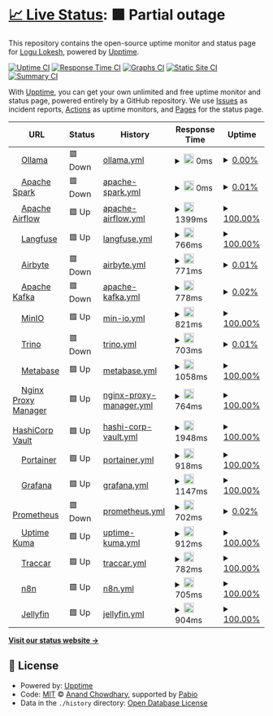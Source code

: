 # [📈 Live Status](https://status.logu.au): <!--live status--> **🟧 Partial outage**

This repository contains the open-source uptime monitor and status page for [Logu Lokesh](Logu.au), powered by [Upptime](https://github.com/upptime/upptime).

[![Uptime CI](https://github.com/Logulokesh/StatusMonitor/workflows/Uptime%20CI/badge.svg)](https://github.com/Logulokesh/StatusMonitor/actions?query=workflow%3A%22Uptime+CI%22)
[![Response Time CI](https://github.com/Logulokesh/StatusMonitor/workflows/Response%20Time%20CI/badge.svg)](https://github.com/Logulokesh/StatusMonitor/actions?query=workflow%3A%22Response+Time+CI%22)
[![Graphs CI](https://github.com/Logulokesh/StatusMonitor/workflows/Graphs%20CI/badge.svg)](https://github.com/Logulokesh/StatusMonitor/actions?query=workflow%3A%22Graphs+CI%22)
[![Static Site CI](https://github.com/Logulokesh/StatusMonitor/workflows/Static%20Site%20CI/badge.svg)](https://github.com/Logulokesh/StatusMonitor/actions?query=workflow%3A%22Static+Site+CI%22)
[![Summary CI](https://github.com/Logulokesh/StatusMonitor/workflows/Summary%20CI/badge.svg)](https://github.com/Logulokesh/StatusMonitor/actions?query=workflow%3A%22Summary+CI%22)

With [Upptime](https://upptime.js.org), you can get your own unlimited and free uptime monitor and status page, powered entirely by a GitHub repository. We use [Issues](https://github.com/Logulokesh/StatusMonitor/issues) as incident reports, [Actions](https://github.com/Logulokesh/StatusMonitor/actions) as uptime monitors, and [Pages](https://status.logu.au) for the status page.

<!--start: status pages-->
<!-- This summary is generated by Upptime (https://github.com/upptime/upptime) -->
<!-- Do not edit this manually, your changes will be overwritten -->
<!-- prettier-ignore -->
| URL | Status | History | Response Time | Uptime |
| --- | ------ | ------- | ------------- | ------ |
| <img alt="" src="https://icons.duckduckgo.com/ip3/ollama.logu.au.ico" height="13"> [Ollama](https://ollama.logu.au) | 🟥 Down | [ollama.yml](https://github.com/Logulokesh/StatusMonitor/commits/HEAD/history/ollama.yml) | <details><summary><img alt="Response time graph" src="./graphs/ollama/response-time-week.png" height="20"> 0ms</summary><br><a href="https://status.logu.au/history/ollama"><img alt="Response time 0" src="https://img.shields.io/endpoint?url=https%3A%2F%2Fraw.githubusercontent.com%2FLogulokesh%2FStatusMonitor%2FHEAD%2Fapi%2Follama%2Fresponse-time.json"></a><br><a href="https://status.logu.au/history/ollama"><img alt="24-hour response time 0" src="https://img.shields.io/endpoint?url=https%3A%2F%2Fraw.githubusercontent.com%2FLogulokesh%2FStatusMonitor%2FHEAD%2Fapi%2Follama%2Fresponse-time-day.json"></a><br><a href="https://status.logu.au/history/ollama"><img alt="7-day response time 0" src="https://img.shields.io/endpoint?url=https%3A%2F%2Fraw.githubusercontent.com%2FLogulokesh%2FStatusMonitor%2FHEAD%2Fapi%2Follama%2Fresponse-time-week.json"></a><br><a href="https://status.logu.au/history/ollama"><img alt="30-day response time 0" src="https://img.shields.io/endpoint?url=https%3A%2F%2Fraw.githubusercontent.com%2FLogulokesh%2FStatusMonitor%2FHEAD%2Fapi%2Follama%2Fresponse-time-month.json"></a><br><a href="https://status.logu.au/history/ollama"><img alt="1-year response time 0" src="https://img.shields.io/endpoint?url=https%3A%2F%2Fraw.githubusercontent.com%2FLogulokesh%2FStatusMonitor%2FHEAD%2Fapi%2Follama%2Fresponse-time-year.json"></a></details> | <details><summary><a href="https://status.logu.au/history/ollama">0.00%</a></summary><a href="https://status.logu.au/history/ollama"><img alt="All-time uptime 0.00%" src="https://img.shields.io/endpoint?url=https%3A%2F%2Fraw.githubusercontent.com%2FLogulokesh%2FStatusMonitor%2FHEAD%2Fapi%2Follama%2Fuptime.json"></a><br><a href="https://status.logu.au/history/ollama"><img alt="24-hour uptime 0.00%" src="https://img.shields.io/endpoint?url=https%3A%2F%2Fraw.githubusercontent.com%2FLogulokesh%2FStatusMonitor%2FHEAD%2Fapi%2Follama%2Fuptime-day.json"></a><br><a href="https://status.logu.au/history/ollama"><img alt="7-day uptime 0.00%" src="https://img.shields.io/endpoint?url=https%3A%2F%2Fraw.githubusercontent.com%2FLogulokesh%2FStatusMonitor%2FHEAD%2Fapi%2Follama%2Fuptime-week.json"></a><br><a href="https://status.logu.au/history/ollama"><img alt="30-day uptime 0.00%" src="https://img.shields.io/endpoint?url=https%3A%2F%2Fraw.githubusercontent.com%2FLogulokesh%2FStatusMonitor%2FHEAD%2Fapi%2Follama%2Fuptime-month.json"></a><br><a href="https://status.logu.au/history/ollama"><img alt="1-year uptime 0.00%" src="https://img.shields.io/endpoint?url=https%3A%2F%2Fraw.githubusercontent.com%2FLogulokesh%2FStatusMonitor%2FHEAD%2Fapi%2Follama%2Fuptime-year.json"></a></details>
| <img alt="" src="https://icons.duckduckgo.com/ip3/spark.logu.au.ico" height="13"> [Apache Spark](https://spark.logu.au) | 🟥 Down | [apache-spark.yml](https://github.com/Logulokesh/StatusMonitor/commits/HEAD/history/apache-spark.yml) | <details><summary><img alt="Response time graph" src="./graphs/apache-spark/response-time-week.png" height="20"> 0ms</summary><br><a href="https://status.logu.au/history/apache-spark"><img alt="Response time 0" src="https://img.shields.io/endpoint?url=https%3A%2F%2Fraw.githubusercontent.com%2FLogulokesh%2FStatusMonitor%2FHEAD%2Fapi%2Fapache-spark%2Fresponse-time.json"></a><br><a href="https://status.logu.au/history/apache-spark"><img alt="24-hour response time 0" src="https://img.shields.io/endpoint?url=https%3A%2F%2Fraw.githubusercontent.com%2FLogulokesh%2FStatusMonitor%2FHEAD%2Fapi%2Fapache-spark%2Fresponse-time-day.json"></a><br><a href="https://status.logu.au/history/apache-spark"><img alt="7-day response time 0" src="https://img.shields.io/endpoint?url=https%3A%2F%2Fraw.githubusercontent.com%2FLogulokesh%2FStatusMonitor%2FHEAD%2Fapi%2Fapache-spark%2Fresponse-time-week.json"></a><br><a href="https://status.logu.au/history/apache-spark"><img alt="30-day response time 0" src="https://img.shields.io/endpoint?url=https%3A%2F%2Fraw.githubusercontent.com%2FLogulokesh%2FStatusMonitor%2FHEAD%2Fapi%2Fapache-spark%2Fresponse-time-month.json"></a><br><a href="https://status.logu.au/history/apache-spark"><img alt="1-year response time 0" src="https://img.shields.io/endpoint?url=https%3A%2F%2Fraw.githubusercontent.com%2FLogulokesh%2FStatusMonitor%2FHEAD%2Fapi%2Fapache-spark%2Fresponse-time-year.json"></a></details> | <details><summary><a href="https://status.logu.au/history/apache-spark">0.01%</a></summary><a href="https://status.logu.au/history/apache-spark"><img alt="All-time uptime 0.01%" src="https://img.shields.io/endpoint?url=https%3A%2F%2Fraw.githubusercontent.com%2FLogulokesh%2FStatusMonitor%2FHEAD%2Fapi%2Fapache-spark%2Fuptime.json"></a><br><a href="https://status.logu.au/history/apache-spark"><img alt="24-hour uptime 0.01%" src="https://img.shields.io/endpoint?url=https%3A%2F%2Fraw.githubusercontent.com%2FLogulokesh%2FStatusMonitor%2FHEAD%2Fapi%2Fapache-spark%2Fuptime-day.json"></a><br><a href="https://status.logu.au/history/apache-spark"><img alt="7-day uptime 0.01%" src="https://img.shields.io/endpoint?url=https%3A%2F%2Fraw.githubusercontent.com%2FLogulokesh%2FStatusMonitor%2FHEAD%2Fapi%2Fapache-spark%2Fuptime-week.json"></a><br><a href="https://status.logu.au/history/apache-spark"><img alt="30-day uptime 0.01%" src="https://img.shields.io/endpoint?url=https%3A%2F%2Fraw.githubusercontent.com%2FLogulokesh%2FStatusMonitor%2FHEAD%2Fapi%2Fapache-spark%2Fuptime-month.json"></a><br><a href="https://status.logu.au/history/apache-spark"><img alt="1-year uptime 0.01%" src="https://img.shields.io/endpoint?url=https%3A%2F%2Fraw.githubusercontent.com%2FLogulokesh%2FStatusMonitor%2FHEAD%2Fapi%2Fapache-spark%2Fuptime-year.json"></a></details>
| <img alt="" src="https://icons.duckduckgo.com/ip3/airflow.logu.au.ico" height="13"> [Apache Airflow](https://airflow.logu.au) | 🟩 Up | [apache-airflow.yml](https://github.com/Logulokesh/StatusMonitor/commits/HEAD/history/apache-airflow.yml) | <details><summary><img alt="Response time graph" src="./graphs/apache-airflow/response-time-week.png" height="20"> 1399ms</summary><br><a href="https://status.logu.au/history/apache-airflow"><img alt="Response time 1399" src="https://img.shields.io/endpoint?url=https%3A%2F%2Fraw.githubusercontent.com%2FLogulokesh%2FStatusMonitor%2FHEAD%2Fapi%2Fapache-airflow%2Fresponse-time.json"></a><br><a href="https://status.logu.au/history/apache-airflow"><img alt="24-hour response time 1399" src="https://img.shields.io/endpoint?url=https%3A%2F%2Fraw.githubusercontent.com%2FLogulokesh%2FStatusMonitor%2FHEAD%2Fapi%2Fapache-airflow%2Fresponse-time-day.json"></a><br><a href="https://status.logu.au/history/apache-airflow"><img alt="7-day response time 1399" src="https://img.shields.io/endpoint?url=https%3A%2F%2Fraw.githubusercontent.com%2FLogulokesh%2FStatusMonitor%2FHEAD%2Fapi%2Fapache-airflow%2Fresponse-time-week.json"></a><br><a href="https://status.logu.au/history/apache-airflow"><img alt="30-day response time 1399" src="https://img.shields.io/endpoint?url=https%3A%2F%2Fraw.githubusercontent.com%2FLogulokesh%2FStatusMonitor%2FHEAD%2Fapi%2Fapache-airflow%2Fresponse-time-month.json"></a><br><a href="https://status.logu.au/history/apache-airflow"><img alt="1-year response time 1399" src="https://img.shields.io/endpoint?url=https%3A%2F%2Fraw.githubusercontent.com%2FLogulokesh%2FStatusMonitor%2FHEAD%2Fapi%2Fapache-airflow%2Fresponse-time-year.json"></a></details> | <details><summary><a href="https://status.logu.au/history/apache-airflow">100.00%</a></summary><a href="https://status.logu.au/history/apache-airflow"><img alt="All-time uptime 100.00%" src="https://img.shields.io/endpoint?url=https%3A%2F%2Fraw.githubusercontent.com%2FLogulokesh%2FStatusMonitor%2FHEAD%2Fapi%2Fapache-airflow%2Fuptime.json"></a><br><a href="https://status.logu.au/history/apache-airflow"><img alt="24-hour uptime 100.00%" src="https://img.shields.io/endpoint?url=https%3A%2F%2Fraw.githubusercontent.com%2FLogulokesh%2FStatusMonitor%2FHEAD%2Fapi%2Fapache-airflow%2Fuptime-day.json"></a><br><a href="https://status.logu.au/history/apache-airflow"><img alt="7-day uptime 100.00%" src="https://img.shields.io/endpoint?url=https%3A%2F%2Fraw.githubusercontent.com%2FLogulokesh%2FStatusMonitor%2FHEAD%2Fapi%2Fapache-airflow%2Fuptime-week.json"></a><br><a href="https://status.logu.au/history/apache-airflow"><img alt="30-day uptime 100.00%" src="https://img.shields.io/endpoint?url=https%3A%2F%2Fraw.githubusercontent.com%2FLogulokesh%2FStatusMonitor%2FHEAD%2Fapi%2Fapache-airflow%2Fuptime-month.json"></a><br><a href="https://status.logu.au/history/apache-airflow"><img alt="1-year uptime 100.00%" src="https://img.shields.io/endpoint?url=https%3A%2F%2Fraw.githubusercontent.com%2FLogulokesh%2FStatusMonitor%2FHEAD%2Fapi%2Fapache-airflow%2Fuptime-year.json"></a></details>
| <img alt="" src="https://icons.duckduckgo.com/ip3/langfuse.logu.au.ico" height="13"> [Langfuse](https://langfuse.logu.au) | 🟩 Up | [langfuse.yml](https://github.com/Logulokesh/StatusMonitor/commits/HEAD/history/langfuse.yml) | <details><summary><img alt="Response time graph" src="./graphs/langfuse/response-time-week.png" height="20"> 766ms</summary><br><a href="https://status.logu.au/history/langfuse"><img alt="Response time 766" src="https://img.shields.io/endpoint?url=https%3A%2F%2Fraw.githubusercontent.com%2FLogulokesh%2FStatusMonitor%2FHEAD%2Fapi%2Flangfuse%2Fresponse-time.json"></a><br><a href="https://status.logu.au/history/langfuse"><img alt="24-hour response time 766" src="https://img.shields.io/endpoint?url=https%3A%2F%2Fraw.githubusercontent.com%2FLogulokesh%2FStatusMonitor%2FHEAD%2Fapi%2Flangfuse%2Fresponse-time-day.json"></a><br><a href="https://status.logu.au/history/langfuse"><img alt="7-day response time 766" src="https://img.shields.io/endpoint?url=https%3A%2F%2Fraw.githubusercontent.com%2FLogulokesh%2FStatusMonitor%2FHEAD%2Fapi%2Flangfuse%2Fresponse-time-week.json"></a><br><a href="https://status.logu.au/history/langfuse"><img alt="30-day response time 766" src="https://img.shields.io/endpoint?url=https%3A%2F%2Fraw.githubusercontent.com%2FLogulokesh%2FStatusMonitor%2FHEAD%2Fapi%2Flangfuse%2Fresponse-time-month.json"></a><br><a href="https://status.logu.au/history/langfuse"><img alt="1-year response time 766" src="https://img.shields.io/endpoint?url=https%3A%2F%2Fraw.githubusercontent.com%2FLogulokesh%2FStatusMonitor%2FHEAD%2Fapi%2Flangfuse%2Fresponse-time-year.json"></a></details> | <details><summary><a href="https://status.logu.au/history/langfuse">100.00%</a></summary><a href="https://status.logu.au/history/langfuse"><img alt="All-time uptime 100.00%" src="https://img.shields.io/endpoint?url=https%3A%2F%2Fraw.githubusercontent.com%2FLogulokesh%2FStatusMonitor%2FHEAD%2Fapi%2Flangfuse%2Fuptime.json"></a><br><a href="https://status.logu.au/history/langfuse"><img alt="24-hour uptime 100.00%" src="https://img.shields.io/endpoint?url=https%3A%2F%2Fraw.githubusercontent.com%2FLogulokesh%2FStatusMonitor%2FHEAD%2Fapi%2Flangfuse%2Fuptime-day.json"></a><br><a href="https://status.logu.au/history/langfuse"><img alt="7-day uptime 100.00%" src="https://img.shields.io/endpoint?url=https%3A%2F%2Fraw.githubusercontent.com%2FLogulokesh%2FStatusMonitor%2FHEAD%2Fapi%2Flangfuse%2Fuptime-week.json"></a><br><a href="https://status.logu.au/history/langfuse"><img alt="30-day uptime 100.00%" src="https://img.shields.io/endpoint?url=https%3A%2F%2Fraw.githubusercontent.com%2FLogulokesh%2FStatusMonitor%2FHEAD%2Fapi%2Flangfuse%2Fuptime-month.json"></a><br><a href="https://status.logu.au/history/langfuse"><img alt="1-year uptime 100.00%" src="https://img.shields.io/endpoint?url=https%3A%2F%2Fraw.githubusercontent.com%2FLogulokesh%2FStatusMonitor%2FHEAD%2Fapi%2Flangfuse%2Fuptime-year.json"></a></details>
| <img alt="" src="https://icons.duckduckgo.com/ip3/airbyte.logu.au.ico" height="13"> [Airbyte](https://airbyte.logu.au) | 🟥 Down | [airbyte.yml](https://github.com/Logulokesh/StatusMonitor/commits/HEAD/history/airbyte.yml) | <details><summary><img alt="Response time graph" src="./graphs/airbyte/response-time-week.png" height="20"> 771ms</summary><br><a href="https://status.logu.au/history/airbyte"><img alt="Response time 771" src="https://img.shields.io/endpoint?url=https%3A%2F%2Fraw.githubusercontent.com%2FLogulokesh%2FStatusMonitor%2FHEAD%2Fapi%2Fairbyte%2Fresponse-time.json"></a><br><a href="https://status.logu.au/history/airbyte"><img alt="24-hour response time 771" src="https://img.shields.io/endpoint?url=https%3A%2F%2Fraw.githubusercontent.com%2FLogulokesh%2FStatusMonitor%2FHEAD%2Fapi%2Fairbyte%2Fresponse-time-day.json"></a><br><a href="https://status.logu.au/history/airbyte"><img alt="7-day response time 771" src="https://img.shields.io/endpoint?url=https%3A%2F%2Fraw.githubusercontent.com%2FLogulokesh%2FStatusMonitor%2FHEAD%2Fapi%2Fairbyte%2Fresponse-time-week.json"></a><br><a href="https://status.logu.au/history/airbyte"><img alt="30-day response time 771" src="https://img.shields.io/endpoint?url=https%3A%2F%2Fraw.githubusercontent.com%2FLogulokesh%2FStatusMonitor%2FHEAD%2Fapi%2Fairbyte%2Fresponse-time-month.json"></a><br><a href="https://status.logu.au/history/airbyte"><img alt="1-year response time 771" src="https://img.shields.io/endpoint?url=https%3A%2F%2Fraw.githubusercontent.com%2FLogulokesh%2FStatusMonitor%2FHEAD%2Fapi%2Fairbyte%2Fresponse-time-year.json"></a></details> | <details><summary><a href="https://status.logu.au/history/airbyte">0.01%</a></summary><a href="https://status.logu.au/history/airbyte"><img alt="All-time uptime 0.01%" src="https://img.shields.io/endpoint?url=https%3A%2F%2Fraw.githubusercontent.com%2FLogulokesh%2FStatusMonitor%2FHEAD%2Fapi%2Fairbyte%2Fuptime.json"></a><br><a href="https://status.logu.au/history/airbyte"><img alt="24-hour uptime 0.01%" src="https://img.shields.io/endpoint?url=https%3A%2F%2Fraw.githubusercontent.com%2FLogulokesh%2FStatusMonitor%2FHEAD%2Fapi%2Fairbyte%2Fuptime-day.json"></a><br><a href="https://status.logu.au/history/airbyte"><img alt="7-day uptime 0.01%" src="https://img.shields.io/endpoint?url=https%3A%2F%2Fraw.githubusercontent.com%2FLogulokesh%2FStatusMonitor%2FHEAD%2Fapi%2Fairbyte%2Fuptime-week.json"></a><br><a href="https://status.logu.au/history/airbyte"><img alt="30-day uptime 0.01%" src="https://img.shields.io/endpoint?url=https%3A%2F%2Fraw.githubusercontent.com%2FLogulokesh%2FStatusMonitor%2FHEAD%2Fapi%2Fairbyte%2Fuptime-month.json"></a><br><a href="https://status.logu.au/history/airbyte"><img alt="1-year uptime 0.01%" src="https://img.shields.io/endpoint?url=https%3A%2F%2Fraw.githubusercontent.com%2FLogulokesh%2FStatusMonitor%2FHEAD%2Fapi%2Fairbyte%2Fuptime-year.json"></a></details>
| <img alt="" src="https://icons.duckduckgo.com/ip3/kafka.logu.au.ico" height="13"> [Apache Kafka](https://kafka.logu.au) | 🟥 Down | [apache-kafka.yml](https://github.com/Logulokesh/StatusMonitor/commits/HEAD/history/apache-kafka.yml) | <details><summary><img alt="Response time graph" src="./graphs/apache-kafka/response-time-week.png" height="20"> 778ms</summary><br><a href="https://status.logu.au/history/apache-kafka"><img alt="Response time 778" src="https://img.shields.io/endpoint?url=https%3A%2F%2Fraw.githubusercontent.com%2FLogulokesh%2FStatusMonitor%2FHEAD%2Fapi%2Fapache-kafka%2Fresponse-time.json"></a><br><a href="https://status.logu.au/history/apache-kafka"><img alt="24-hour response time 778" src="https://img.shields.io/endpoint?url=https%3A%2F%2Fraw.githubusercontent.com%2FLogulokesh%2FStatusMonitor%2FHEAD%2Fapi%2Fapache-kafka%2Fresponse-time-day.json"></a><br><a href="https://status.logu.au/history/apache-kafka"><img alt="7-day response time 778" src="https://img.shields.io/endpoint?url=https%3A%2F%2Fraw.githubusercontent.com%2FLogulokesh%2FStatusMonitor%2FHEAD%2Fapi%2Fapache-kafka%2Fresponse-time-week.json"></a><br><a href="https://status.logu.au/history/apache-kafka"><img alt="30-day response time 778" src="https://img.shields.io/endpoint?url=https%3A%2F%2Fraw.githubusercontent.com%2FLogulokesh%2FStatusMonitor%2FHEAD%2Fapi%2Fapache-kafka%2Fresponse-time-month.json"></a><br><a href="https://status.logu.au/history/apache-kafka"><img alt="1-year response time 778" src="https://img.shields.io/endpoint?url=https%3A%2F%2Fraw.githubusercontent.com%2FLogulokesh%2FStatusMonitor%2FHEAD%2Fapi%2Fapache-kafka%2Fresponse-time-year.json"></a></details> | <details><summary><a href="https://status.logu.au/history/apache-kafka">0.02%</a></summary><a href="https://status.logu.au/history/apache-kafka"><img alt="All-time uptime 0.02%" src="https://img.shields.io/endpoint?url=https%3A%2F%2Fraw.githubusercontent.com%2FLogulokesh%2FStatusMonitor%2FHEAD%2Fapi%2Fapache-kafka%2Fuptime.json"></a><br><a href="https://status.logu.au/history/apache-kafka"><img alt="24-hour uptime 0.02%" src="https://img.shields.io/endpoint?url=https%3A%2F%2Fraw.githubusercontent.com%2FLogulokesh%2FStatusMonitor%2FHEAD%2Fapi%2Fapache-kafka%2Fuptime-day.json"></a><br><a href="https://status.logu.au/history/apache-kafka"><img alt="7-day uptime 0.02%" src="https://img.shields.io/endpoint?url=https%3A%2F%2Fraw.githubusercontent.com%2FLogulokesh%2FStatusMonitor%2FHEAD%2Fapi%2Fapache-kafka%2Fuptime-week.json"></a><br><a href="https://status.logu.au/history/apache-kafka"><img alt="30-day uptime 0.02%" src="https://img.shields.io/endpoint?url=https%3A%2F%2Fraw.githubusercontent.com%2FLogulokesh%2FStatusMonitor%2FHEAD%2Fapi%2Fapache-kafka%2Fuptime-month.json"></a><br><a href="https://status.logu.au/history/apache-kafka"><img alt="1-year uptime 0.02%" src="https://img.shields.io/endpoint?url=https%3A%2F%2Fraw.githubusercontent.com%2FLogulokesh%2FStatusMonitor%2FHEAD%2Fapi%2Fapache-kafka%2Fuptime-year.json"></a></details>
| <img alt="" src="https://icons.duckduckgo.com/ip3/minio.logu.au.ico" height="13"> [MinIO](https://minio.logu.au) | 🟩 Up | [min-io.yml](https://github.com/Logulokesh/StatusMonitor/commits/HEAD/history/min-io.yml) | <details><summary><img alt="Response time graph" src="./graphs/min-io/response-time-week.png" height="20"> 821ms</summary><br><a href="https://status.logu.au/history/min-io"><img alt="Response time 821" src="https://img.shields.io/endpoint?url=https%3A%2F%2Fraw.githubusercontent.com%2FLogulokesh%2FStatusMonitor%2FHEAD%2Fapi%2Fmin-io%2Fresponse-time.json"></a><br><a href="https://status.logu.au/history/min-io"><img alt="24-hour response time 821" src="https://img.shields.io/endpoint?url=https%3A%2F%2Fraw.githubusercontent.com%2FLogulokesh%2FStatusMonitor%2FHEAD%2Fapi%2Fmin-io%2Fresponse-time-day.json"></a><br><a href="https://status.logu.au/history/min-io"><img alt="7-day response time 821" src="https://img.shields.io/endpoint?url=https%3A%2F%2Fraw.githubusercontent.com%2FLogulokesh%2FStatusMonitor%2FHEAD%2Fapi%2Fmin-io%2Fresponse-time-week.json"></a><br><a href="https://status.logu.au/history/min-io"><img alt="30-day response time 821" src="https://img.shields.io/endpoint?url=https%3A%2F%2Fraw.githubusercontent.com%2FLogulokesh%2FStatusMonitor%2FHEAD%2Fapi%2Fmin-io%2Fresponse-time-month.json"></a><br><a href="https://status.logu.au/history/min-io"><img alt="1-year response time 821" src="https://img.shields.io/endpoint?url=https%3A%2F%2Fraw.githubusercontent.com%2FLogulokesh%2FStatusMonitor%2FHEAD%2Fapi%2Fmin-io%2Fresponse-time-year.json"></a></details> | <details><summary><a href="https://status.logu.au/history/min-io">100.00%</a></summary><a href="https://status.logu.au/history/min-io"><img alt="All-time uptime 100.00%" src="https://img.shields.io/endpoint?url=https%3A%2F%2Fraw.githubusercontent.com%2FLogulokesh%2FStatusMonitor%2FHEAD%2Fapi%2Fmin-io%2Fuptime.json"></a><br><a href="https://status.logu.au/history/min-io"><img alt="24-hour uptime 100.00%" src="https://img.shields.io/endpoint?url=https%3A%2F%2Fraw.githubusercontent.com%2FLogulokesh%2FStatusMonitor%2FHEAD%2Fapi%2Fmin-io%2Fuptime-day.json"></a><br><a href="https://status.logu.au/history/min-io"><img alt="7-day uptime 100.00%" src="https://img.shields.io/endpoint?url=https%3A%2F%2Fraw.githubusercontent.com%2FLogulokesh%2FStatusMonitor%2FHEAD%2Fapi%2Fmin-io%2Fuptime-week.json"></a><br><a href="https://status.logu.au/history/min-io"><img alt="30-day uptime 100.00%" src="https://img.shields.io/endpoint?url=https%3A%2F%2Fraw.githubusercontent.com%2FLogulokesh%2FStatusMonitor%2FHEAD%2Fapi%2Fmin-io%2Fuptime-month.json"></a><br><a href="https://status.logu.au/history/min-io"><img alt="1-year uptime 100.00%" src="https://img.shields.io/endpoint?url=https%3A%2F%2Fraw.githubusercontent.com%2FLogulokesh%2FStatusMonitor%2FHEAD%2Fapi%2Fmin-io%2Fuptime-year.json"></a></details>
| <img alt="" src="https://icons.duckduckgo.com/ip3/trino.logu.au.ico" height="13"> [Trino](https://trino.logu.au) | 🟥 Down | [trino.yml](https://github.com/Logulokesh/StatusMonitor/commits/HEAD/history/trino.yml) | <details><summary><img alt="Response time graph" src="./graphs/trino/response-time-week.png" height="20"> 703ms</summary><br><a href="https://status.logu.au/history/trino"><img alt="Response time 703" src="https://img.shields.io/endpoint?url=https%3A%2F%2Fraw.githubusercontent.com%2FLogulokesh%2FStatusMonitor%2FHEAD%2Fapi%2Ftrino%2Fresponse-time.json"></a><br><a href="https://status.logu.au/history/trino"><img alt="24-hour response time 703" src="https://img.shields.io/endpoint?url=https%3A%2F%2Fraw.githubusercontent.com%2FLogulokesh%2FStatusMonitor%2FHEAD%2Fapi%2Ftrino%2Fresponse-time-day.json"></a><br><a href="https://status.logu.au/history/trino"><img alt="7-day response time 703" src="https://img.shields.io/endpoint?url=https%3A%2F%2Fraw.githubusercontent.com%2FLogulokesh%2FStatusMonitor%2FHEAD%2Fapi%2Ftrino%2Fresponse-time-week.json"></a><br><a href="https://status.logu.au/history/trino"><img alt="30-day response time 703" src="https://img.shields.io/endpoint?url=https%3A%2F%2Fraw.githubusercontent.com%2FLogulokesh%2FStatusMonitor%2FHEAD%2Fapi%2Ftrino%2Fresponse-time-month.json"></a><br><a href="https://status.logu.au/history/trino"><img alt="1-year response time 703" src="https://img.shields.io/endpoint?url=https%3A%2F%2Fraw.githubusercontent.com%2FLogulokesh%2FStatusMonitor%2FHEAD%2Fapi%2Ftrino%2Fresponse-time-year.json"></a></details> | <details><summary><a href="https://status.logu.au/history/trino">0.01%</a></summary><a href="https://status.logu.au/history/trino"><img alt="All-time uptime 0.01%" src="https://img.shields.io/endpoint?url=https%3A%2F%2Fraw.githubusercontent.com%2FLogulokesh%2FStatusMonitor%2FHEAD%2Fapi%2Ftrino%2Fuptime.json"></a><br><a href="https://status.logu.au/history/trino"><img alt="24-hour uptime 0.01%" src="https://img.shields.io/endpoint?url=https%3A%2F%2Fraw.githubusercontent.com%2FLogulokesh%2FStatusMonitor%2FHEAD%2Fapi%2Ftrino%2Fuptime-day.json"></a><br><a href="https://status.logu.au/history/trino"><img alt="7-day uptime 0.01%" src="https://img.shields.io/endpoint?url=https%3A%2F%2Fraw.githubusercontent.com%2FLogulokesh%2FStatusMonitor%2FHEAD%2Fapi%2Ftrino%2Fuptime-week.json"></a><br><a href="https://status.logu.au/history/trino"><img alt="30-day uptime 0.01%" src="https://img.shields.io/endpoint?url=https%3A%2F%2Fraw.githubusercontent.com%2FLogulokesh%2FStatusMonitor%2FHEAD%2Fapi%2Ftrino%2Fuptime-month.json"></a><br><a href="https://status.logu.au/history/trino"><img alt="1-year uptime 0.01%" src="https://img.shields.io/endpoint?url=https%3A%2F%2Fraw.githubusercontent.com%2FLogulokesh%2FStatusMonitor%2FHEAD%2Fapi%2Ftrino%2Fuptime-year.json"></a></details>
| <img alt="" src="https://icons.duckduckgo.com/ip3/metabase.logu.au.ico" height="13"> [Metabase](https://metabase.logu.au) | 🟩 Up | [metabase.yml](https://github.com/Logulokesh/StatusMonitor/commits/HEAD/history/metabase.yml) | <details><summary><img alt="Response time graph" src="./graphs/metabase/response-time-week.png" height="20"> 1058ms</summary><br><a href="https://status.logu.au/history/metabase"><img alt="Response time 1058" src="https://img.shields.io/endpoint?url=https%3A%2F%2Fraw.githubusercontent.com%2FLogulokesh%2FStatusMonitor%2FHEAD%2Fapi%2Fmetabase%2Fresponse-time.json"></a><br><a href="https://status.logu.au/history/metabase"><img alt="24-hour response time 1058" src="https://img.shields.io/endpoint?url=https%3A%2F%2Fraw.githubusercontent.com%2FLogulokesh%2FStatusMonitor%2FHEAD%2Fapi%2Fmetabase%2Fresponse-time-day.json"></a><br><a href="https://status.logu.au/history/metabase"><img alt="7-day response time 1058" src="https://img.shields.io/endpoint?url=https%3A%2F%2Fraw.githubusercontent.com%2FLogulokesh%2FStatusMonitor%2FHEAD%2Fapi%2Fmetabase%2Fresponse-time-week.json"></a><br><a href="https://status.logu.au/history/metabase"><img alt="30-day response time 1058" src="https://img.shields.io/endpoint?url=https%3A%2F%2Fraw.githubusercontent.com%2FLogulokesh%2FStatusMonitor%2FHEAD%2Fapi%2Fmetabase%2Fresponse-time-month.json"></a><br><a href="https://status.logu.au/history/metabase"><img alt="1-year response time 1058" src="https://img.shields.io/endpoint?url=https%3A%2F%2Fraw.githubusercontent.com%2FLogulokesh%2FStatusMonitor%2FHEAD%2Fapi%2Fmetabase%2Fresponse-time-year.json"></a></details> | <details><summary><a href="https://status.logu.au/history/metabase">100.00%</a></summary><a href="https://status.logu.au/history/metabase"><img alt="All-time uptime 100.00%" src="https://img.shields.io/endpoint?url=https%3A%2F%2Fraw.githubusercontent.com%2FLogulokesh%2FStatusMonitor%2FHEAD%2Fapi%2Fmetabase%2Fuptime.json"></a><br><a href="https://status.logu.au/history/metabase"><img alt="24-hour uptime 100.00%" src="https://img.shields.io/endpoint?url=https%3A%2F%2Fraw.githubusercontent.com%2FLogulokesh%2FStatusMonitor%2FHEAD%2Fapi%2Fmetabase%2Fuptime-day.json"></a><br><a href="https://status.logu.au/history/metabase"><img alt="7-day uptime 100.00%" src="https://img.shields.io/endpoint?url=https%3A%2F%2Fraw.githubusercontent.com%2FLogulokesh%2FStatusMonitor%2FHEAD%2Fapi%2Fmetabase%2Fuptime-week.json"></a><br><a href="https://status.logu.au/history/metabase"><img alt="30-day uptime 100.00%" src="https://img.shields.io/endpoint?url=https%3A%2F%2Fraw.githubusercontent.com%2FLogulokesh%2FStatusMonitor%2FHEAD%2Fapi%2Fmetabase%2Fuptime-month.json"></a><br><a href="https://status.logu.au/history/metabase"><img alt="1-year uptime 100.00%" src="https://img.shields.io/endpoint?url=https%3A%2F%2Fraw.githubusercontent.com%2FLogulokesh%2FStatusMonitor%2FHEAD%2Fapi%2Fmetabase%2Fuptime-year.json"></a></details>
| <img alt="" src="https://icons.duckduckgo.com/ip3/nginx.logu.au.ico" height="13"> [Nginx Proxy Manager](https://nginx.logu.au) | 🟩 Up | [nginx-proxy-manager.yml](https://github.com/Logulokesh/StatusMonitor/commits/HEAD/history/nginx-proxy-manager.yml) | <details><summary><img alt="Response time graph" src="./graphs/nginx-proxy-manager/response-time-week.png" height="20"> 764ms</summary><br><a href="https://status.logu.au/history/nginx-proxy-manager"><img alt="Response time 764" src="https://img.shields.io/endpoint?url=https%3A%2F%2Fraw.githubusercontent.com%2FLogulokesh%2FStatusMonitor%2FHEAD%2Fapi%2Fnginx-proxy-manager%2Fresponse-time.json"></a><br><a href="https://status.logu.au/history/nginx-proxy-manager"><img alt="24-hour response time 764" src="https://img.shields.io/endpoint?url=https%3A%2F%2Fraw.githubusercontent.com%2FLogulokesh%2FStatusMonitor%2FHEAD%2Fapi%2Fnginx-proxy-manager%2Fresponse-time-day.json"></a><br><a href="https://status.logu.au/history/nginx-proxy-manager"><img alt="7-day response time 764" src="https://img.shields.io/endpoint?url=https%3A%2F%2Fraw.githubusercontent.com%2FLogulokesh%2FStatusMonitor%2FHEAD%2Fapi%2Fnginx-proxy-manager%2Fresponse-time-week.json"></a><br><a href="https://status.logu.au/history/nginx-proxy-manager"><img alt="30-day response time 764" src="https://img.shields.io/endpoint?url=https%3A%2F%2Fraw.githubusercontent.com%2FLogulokesh%2FStatusMonitor%2FHEAD%2Fapi%2Fnginx-proxy-manager%2Fresponse-time-month.json"></a><br><a href="https://status.logu.au/history/nginx-proxy-manager"><img alt="1-year response time 764" src="https://img.shields.io/endpoint?url=https%3A%2F%2Fraw.githubusercontent.com%2FLogulokesh%2FStatusMonitor%2FHEAD%2Fapi%2Fnginx-proxy-manager%2Fresponse-time-year.json"></a></details> | <details><summary><a href="https://status.logu.au/history/nginx-proxy-manager">100.00%</a></summary><a href="https://status.logu.au/history/nginx-proxy-manager"><img alt="All-time uptime 100.00%" src="https://img.shields.io/endpoint?url=https%3A%2F%2Fraw.githubusercontent.com%2FLogulokesh%2FStatusMonitor%2FHEAD%2Fapi%2Fnginx-proxy-manager%2Fuptime.json"></a><br><a href="https://status.logu.au/history/nginx-proxy-manager"><img alt="24-hour uptime 100.00%" src="https://img.shields.io/endpoint?url=https%3A%2F%2Fraw.githubusercontent.com%2FLogulokesh%2FStatusMonitor%2FHEAD%2Fapi%2Fnginx-proxy-manager%2Fuptime-day.json"></a><br><a href="https://status.logu.au/history/nginx-proxy-manager"><img alt="7-day uptime 100.00%" src="https://img.shields.io/endpoint?url=https%3A%2F%2Fraw.githubusercontent.com%2FLogulokesh%2FStatusMonitor%2FHEAD%2Fapi%2Fnginx-proxy-manager%2Fuptime-week.json"></a><br><a href="https://status.logu.au/history/nginx-proxy-manager"><img alt="30-day uptime 100.00%" src="https://img.shields.io/endpoint?url=https%3A%2F%2Fraw.githubusercontent.com%2FLogulokesh%2FStatusMonitor%2FHEAD%2Fapi%2Fnginx-proxy-manager%2Fuptime-month.json"></a><br><a href="https://status.logu.au/history/nginx-proxy-manager"><img alt="1-year uptime 100.00%" src="https://img.shields.io/endpoint?url=https%3A%2F%2Fraw.githubusercontent.com%2FLogulokesh%2FStatusMonitor%2FHEAD%2Fapi%2Fnginx-proxy-manager%2Fuptime-year.json"></a></details>
| <img alt="" src="https://icons.duckduckgo.com/ip3/vault.logu.au.ico" height="13"> [HashiCorp Vault](https://vault.logu.au) | 🟩 Up | [hashi-corp-vault.yml](https://github.com/Logulokesh/StatusMonitor/commits/HEAD/history/hashi-corp-vault.yml) | <details><summary><img alt="Response time graph" src="./graphs/hashi-corp-vault/response-time-week.png" height="20"> 1948ms</summary><br><a href="https://status.logu.au/history/hashi-corp-vault"><img alt="Response time 1948" src="https://img.shields.io/endpoint?url=https%3A%2F%2Fraw.githubusercontent.com%2FLogulokesh%2FStatusMonitor%2FHEAD%2Fapi%2Fhashi-corp-vault%2Fresponse-time.json"></a><br><a href="https://status.logu.au/history/hashi-corp-vault"><img alt="24-hour response time 1948" src="https://img.shields.io/endpoint?url=https%3A%2F%2Fraw.githubusercontent.com%2FLogulokesh%2FStatusMonitor%2FHEAD%2Fapi%2Fhashi-corp-vault%2Fresponse-time-day.json"></a><br><a href="https://status.logu.au/history/hashi-corp-vault"><img alt="7-day response time 1948" src="https://img.shields.io/endpoint?url=https%3A%2F%2Fraw.githubusercontent.com%2FLogulokesh%2FStatusMonitor%2FHEAD%2Fapi%2Fhashi-corp-vault%2Fresponse-time-week.json"></a><br><a href="https://status.logu.au/history/hashi-corp-vault"><img alt="30-day response time 1948" src="https://img.shields.io/endpoint?url=https%3A%2F%2Fraw.githubusercontent.com%2FLogulokesh%2FStatusMonitor%2FHEAD%2Fapi%2Fhashi-corp-vault%2Fresponse-time-month.json"></a><br><a href="https://status.logu.au/history/hashi-corp-vault"><img alt="1-year response time 1948" src="https://img.shields.io/endpoint?url=https%3A%2F%2Fraw.githubusercontent.com%2FLogulokesh%2FStatusMonitor%2FHEAD%2Fapi%2Fhashi-corp-vault%2Fresponse-time-year.json"></a></details> | <details><summary><a href="https://status.logu.au/history/hashi-corp-vault">100.00%</a></summary><a href="https://status.logu.au/history/hashi-corp-vault"><img alt="All-time uptime 100.00%" src="https://img.shields.io/endpoint?url=https%3A%2F%2Fraw.githubusercontent.com%2FLogulokesh%2FStatusMonitor%2FHEAD%2Fapi%2Fhashi-corp-vault%2Fuptime.json"></a><br><a href="https://status.logu.au/history/hashi-corp-vault"><img alt="24-hour uptime 100.00%" src="https://img.shields.io/endpoint?url=https%3A%2F%2Fraw.githubusercontent.com%2FLogulokesh%2FStatusMonitor%2FHEAD%2Fapi%2Fhashi-corp-vault%2Fuptime-day.json"></a><br><a href="https://status.logu.au/history/hashi-corp-vault"><img alt="7-day uptime 100.00%" src="https://img.shields.io/endpoint?url=https%3A%2F%2Fraw.githubusercontent.com%2FLogulokesh%2FStatusMonitor%2FHEAD%2Fapi%2Fhashi-corp-vault%2Fuptime-week.json"></a><br><a href="https://status.logu.au/history/hashi-corp-vault"><img alt="30-day uptime 100.00%" src="https://img.shields.io/endpoint?url=https%3A%2F%2Fraw.githubusercontent.com%2FLogulokesh%2FStatusMonitor%2FHEAD%2Fapi%2Fhashi-corp-vault%2Fuptime-month.json"></a><br><a href="https://status.logu.au/history/hashi-corp-vault"><img alt="1-year uptime 100.00%" src="https://img.shields.io/endpoint?url=https%3A%2F%2Fraw.githubusercontent.com%2FLogulokesh%2FStatusMonitor%2FHEAD%2Fapi%2Fhashi-corp-vault%2Fuptime-year.json"></a></details>
| <img alt="" src="https://icons.duckduckgo.com/ip3/portainer.logu.au.ico" height="13"> [Portainer](https://portainer.logu.au) | 🟩 Up | [portainer.yml](https://github.com/Logulokesh/StatusMonitor/commits/HEAD/history/portainer.yml) | <details><summary><img alt="Response time graph" src="./graphs/portainer/response-time-week.png" height="20"> 918ms</summary><br><a href="https://status.logu.au/history/portainer"><img alt="Response time 918" src="https://img.shields.io/endpoint?url=https%3A%2F%2Fraw.githubusercontent.com%2FLogulokesh%2FStatusMonitor%2FHEAD%2Fapi%2Fportainer%2Fresponse-time.json"></a><br><a href="https://status.logu.au/history/portainer"><img alt="24-hour response time 918" src="https://img.shields.io/endpoint?url=https%3A%2F%2Fraw.githubusercontent.com%2FLogulokesh%2FStatusMonitor%2FHEAD%2Fapi%2Fportainer%2Fresponse-time-day.json"></a><br><a href="https://status.logu.au/history/portainer"><img alt="7-day response time 918" src="https://img.shields.io/endpoint?url=https%3A%2F%2Fraw.githubusercontent.com%2FLogulokesh%2FStatusMonitor%2FHEAD%2Fapi%2Fportainer%2Fresponse-time-week.json"></a><br><a href="https://status.logu.au/history/portainer"><img alt="30-day response time 918" src="https://img.shields.io/endpoint?url=https%3A%2F%2Fraw.githubusercontent.com%2FLogulokesh%2FStatusMonitor%2FHEAD%2Fapi%2Fportainer%2Fresponse-time-month.json"></a><br><a href="https://status.logu.au/history/portainer"><img alt="1-year response time 918" src="https://img.shields.io/endpoint?url=https%3A%2F%2Fraw.githubusercontent.com%2FLogulokesh%2FStatusMonitor%2FHEAD%2Fapi%2Fportainer%2Fresponse-time-year.json"></a></details> | <details><summary><a href="https://status.logu.au/history/portainer">100.00%</a></summary><a href="https://status.logu.au/history/portainer"><img alt="All-time uptime 100.00%" src="https://img.shields.io/endpoint?url=https%3A%2F%2Fraw.githubusercontent.com%2FLogulokesh%2FStatusMonitor%2FHEAD%2Fapi%2Fportainer%2Fuptime.json"></a><br><a href="https://status.logu.au/history/portainer"><img alt="24-hour uptime 100.00%" src="https://img.shields.io/endpoint?url=https%3A%2F%2Fraw.githubusercontent.com%2FLogulokesh%2FStatusMonitor%2FHEAD%2Fapi%2Fportainer%2Fuptime-day.json"></a><br><a href="https://status.logu.au/history/portainer"><img alt="7-day uptime 100.00%" src="https://img.shields.io/endpoint?url=https%3A%2F%2Fraw.githubusercontent.com%2FLogulokesh%2FStatusMonitor%2FHEAD%2Fapi%2Fportainer%2Fuptime-week.json"></a><br><a href="https://status.logu.au/history/portainer"><img alt="30-day uptime 100.00%" src="https://img.shields.io/endpoint?url=https%3A%2F%2Fraw.githubusercontent.com%2FLogulokesh%2FStatusMonitor%2FHEAD%2Fapi%2Fportainer%2Fuptime-month.json"></a><br><a href="https://status.logu.au/history/portainer"><img alt="1-year uptime 100.00%" src="https://img.shields.io/endpoint?url=https%3A%2F%2Fraw.githubusercontent.com%2FLogulokesh%2FStatusMonitor%2FHEAD%2Fapi%2Fportainer%2Fuptime-year.json"></a></details>
| <img alt="" src="https://icons.duckduckgo.com/ip3/grafana.logu.au.ico" height="13"> [Grafana](https://grafana.logu.au) | 🟩 Up | [grafana.yml](https://github.com/Logulokesh/StatusMonitor/commits/HEAD/history/grafana.yml) | <details><summary><img alt="Response time graph" src="./graphs/grafana/response-time-week.png" height="20"> 1147ms</summary><br><a href="https://status.logu.au/history/grafana"><img alt="Response time 1147" src="https://img.shields.io/endpoint?url=https%3A%2F%2Fraw.githubusercontent.com%2FLogulokesh%2FStatusMonitor%2FHEAD%2Fapi%2Fgrafana%2Fresponse-time.json"></a><br><a href="https://status.logu.au/history/grafana"><img alt="24-hour response time 1147" src="https://img.shields.io/endpoint?url=https%3A%2F%2Fraw.githubusercontent.com%2FLogulokesh%2FStatusMonitor%2FHEAD%2Fapi%2Fgrafana%2Fresponse-time-day.json"></a><br><a href="https://status.logu.au/history/grafana"><img alt="7-day response time 1147" src="https://img.shields.io/endpoint?url=https%3A%2F%2Fraw.githubusercontent.com%2FLogulokesh%2FStatusMonitor%2FHEAD%2Fapi%2Fgrafana%2Fresponse-time-week.json"></a><br><a href="https://status.logu.au/history/grafana"><img alt="30-day response time 1147" src="https://img.shields.io/endpoint?url=https%3A%2F%2Fraw.githubusercontent.com%2FLogulokesh%2FStatusMonitor%2FHEAD%2Fapi%2Fgrafana%2Fresponse-time-month.json"></a><br><a href="https://status.logu.au/history/grafana"><img alt="1-year response time 1147" src="https://img.shields.io/endpoint?url=https%3A%2F%2Fraw.githubusercontent.com%2FLogulokesh%2FStatusMonitor%2FHEAD%2Fapi%2Fgrafana%2Fresponse-time-year.json"></a></details> | <details><summary><a href="https://status.logu.au/history/grafana">100.00%</a></summary><a href="https://status.logu.au/history/grafana"><img alt="All-time uptime 100.00%" src="https://img.shields.io/endpoint?url=https%3A%2F%2Fraw.githubusercontent.com%2FLogulokesh%2FStatusMonitor%2FHEAD%2Fapi%2Fgrafana%2Fuptime.json"></a><br><a href="https://status.logu.au/history/grafana"><img alt="24-hour uptime 100.00%" src="https://img.shields.io/endpoint?url=https%3A%2F%2Fraw.githubusercontent.com%2FLogulokesh%2FStatusMonitor%2FHEAD%2Fapi%2Fgrafana%2Fuptime-day.json"></a><br><a href="https://status.logu.au/history/grafana"><img alt="7-day uptime 100.00%" src="https://img.shields.io/endpoint?url=https%3A%2F%2Fraw.githubusercontent.com%2FLogulokesh%2FStatusMonitor%2FHEAD%2Fapi%2Fgrafana%2Fuptime-week.json"></a><br><a href="https://status.logu.au/history/grafana"><img alt="30-day uptime 100.00%" src="https://img.shields.io/endpoint?url=https%3A%2F%2Fraw.githubusercontent.com%2FLogulokesh%2FStatusMonitor%2FHEAD%2Fapi%2Fgrafana%2Fuptime-month.json"></a><br><a href="https://status.logu.au/history/grafana"><img alt="1-year uptime 100.00%" src="https://img.shields.io/endpoint?url=https%3A%2F%2Fraw.githubusercontent.com%2FLogulokesh%2FStatusMonitor%2FHEAD%2Fapi%2Fgrafana%2Fuptime-year.json"></a></details>
| <img alt="" src="https://icons.duckduckgo.com/ip3/prometheus.logu.au.ico" height="13"> [Prometheus](https://prometheus.logu.au) | 🟥 Down | [prometheus.yml](https://github.com/Logulokesh/StatusMonitor/commits/HEAD/history/prometheus.yml) | <details><summary><img alt="Response time graph" src="./graphs/prometheus/response-time-week.png" height="20"> 702ms</summary><br><a href="https://status.logu.au/history/prometheus"><img alt="Response time 702" src="https://img.shields.io/endpoint?url=https%3A%2F%2Fraw.githubusercontent.com%2FLogulokesh%2FStatusMonitor%2FHEAD%2Fapi%2Fprometheus%2Fresponse-time.json"></a><br><a href="https://status.logu.au/history/prometheus"><img alt="24-hour response time 702" src="https://img.shields.io/endpoint?url=https%3A%2F%2Fraw.githubusercontent.com%2FLogulokesh%2FStatusMonitor%2FHEAD%2Fapi%2Fprometheus%2Fresponse-time-day.json"></a><br><a href="https://status.logu.au/history/prometheus"><img alt="7-day response time 702" src="https://img.shields.io/endpoint?url=https%3A%2F%2Fraw.githubusercontent.com%2FLogulokesh%2FStatusMonitor%2FHEAD%2Fapi%2Fprometheus%2Fresponse-time-week.json"></a><br><a href="https://status.logu.au/history/prometheus"><img alt="30-day response time 702" src="https://img.shields.io/endpoint?url=https%3A%2F%2Fraw.githubusercontent.com%2FLogulokesh%2FStatusMonitor%2FHEAD%2Fapi%2Fprometheus%2Fresponse-time-month.json"></a><br><a href="https://status.logu.au/history/prometheus"><img alt="1-year response time 702" src="https://img.shields.io/endpoint?url=https%3A%2F%2Fraw.githubusercontent.com%2FLogulokesh%2FStatusMonitor%2FHEAD%2Fapi%2Fprometheus%2Fresponse-time-year.json"></a></details> | <details><summary><a href="https://status.logu.au/history/prometheus">0.02%</a></summary><a href="https://status.logu.au/history/prometheus"><img alt="All-time uptime 0.02%" src="https://img.shields.io/endpoint?url=https%3A%2F%2Fraw.githubusercontent.com%2FLogulokesh%2FStatusMonitor%2FHEAD%2Fapi%2Fprometheus%2Fuptime.json"></a><br><a href="https://status.logu.au/history/prometheus"><img alt="24-hour uptime 0.02%" src="https://img.shields.io/endpoint?url=https%3A%2F%2Fraw.githubusercontent.com%2FLogulokesh%2FStatusMonitor%2FHEAD%2Fapi%2Fprometheus%2Fuptime-day.json"></a><br><a href="https://status.logu.au/history/prometheus"><img alt="7-day uptime 0.02%" src="https://img.shields.io/endpoint?url=https%3A%2F%2Fraw.githubusercontent.com%2FLogulokesh%2FStatusMonitor%2FHEAD%2Fapi%2Fprometheus%2Fuptime-week.json"></a><br><a href="https://status.logu.au/history/prometheus"><img alt="30-day uptime 0.02%" src="https://img.shields.io/endpoint?url=https%3A%2F%2Fraw.githubusercontent.com%2FLogulokesh%2FStatusMonitor%2FHEAD%2Fapi%2Fprometheus%2Fuptime-month.json"></a><br><a href="https://status.logu.au/history/prometheus"><img alt="1-year uptime 0.02%" src="https://img.shields.io/endpoint?url=https%3A%2F%2Fraw.githubusercontent.com%2FLogulokesh%2FStatusMonitor%2FHEAD%2Fapi%2Fprometheus%2Fuptime-year.json"></a></details>
| <img alt="" src="https://icons.duckduckgo.com/ip3/uptimekuma.logu.au.ico" height="13"> [Uptime Kuma](https://uptimekuma.logu.au) | 🟩 Up | [uptime-kuma.yml](https://github.com/Logulokesh/StatusMonitor/commits/HEAD/history/uptime-kuma.yml) | <details><summary><img alt="Response time graph" src="./graphs/uptime-kuma/response-time-week.png" height="20"> 912ms</summary><br><a href="https://status.logu.au/history/uptime-kuma"><img alt="Response time 912" src="https://img.shields.io/endpoint?url=https%3A%2F%2Fraw.githubusercontent.com%2FLogulokesh%2FStatusMonitor%2FHEAD%2Fapi%2Fuptime-kuma%2Fresponse-time.json"></a><br><a href="https://status.logu.au/history/uptime-kuma"><img alt="24-hour response time 912" src="https://img.shields.io/endpoint?url=https%3A%2F%2Fraw.githubusercontent.com%2FLogulokesh%2FStatusMonitor%2FHEAD%2Fapi%2Fuptime-kuma%2Fresponse-time-day.json"></a><br><a href="https://status.logu.au/history/uptime-kuma"><img alt="7-day response time 912" src="https://img.shields.io/endpoint?url=https%3A%2F%2Fraw.githubusercontent.com%2FLogulokesh%2FStatusMonitor%2FHEAD%2Fapi%2Fuptime-kuma%2Fresponse-time-week.json"></a><br><a href="https://status.logu.au/history/uptime-kuma"><img alt="30-day response time 912" src="https://img.shields.io/endpoint?url=https%3A%2F%2Fraw.githubusercontent.com%2FLogulokesh%2FStatusMonitor%2FHEAD%2Fapi%2Fuptime-kuma%2Fresponse-time-month.json"></a><br><a href="https://status.logu.au/history/uptime-kuma"><img alt="1-year response time 912" src="https://img.shields.io/endpoint?url=https%3A%2F%2Fraw.githubusercontent.com%2FLogulokesh%2FStatusMonitor%2FHEAD%2Fapi%2Fuptime-kuma%2Fresponse-time-year.json"></a></details> | <details><summary><a href="https://status.logu.au/history/uptime-kuma">100.00%</a></summary><a href="https://status.logu.au/history/uptime-kuma"><img alt="All-time uptime 100.00%" src="https://img.shields.io/endpoint?url=https%3A%2F%2Fraw.githubusercontent.com%2FLogulokesh%2FStatusMonitor%2FHEAD%2Fapi%2Fuptime-kuma%2Fuptime.json"></a><br><a href="https://status.logu.au/history/uptime-kuma"><img alt="24-hour uptime 100.00%" src="https://img.shields.io/endpoint?url=https%3A%2F%2Fraw.githubusercontent.com%2FLogulokesh%2FStatusMonitor%2FHEAD%2Fapi%2Fuptime-kuma%2Fuptime-day.json"></a><br><a href="https://status.logu.au/history/uptime-kuma"><img alt="7-day uptime 100.00%" src="https://img.shields.io/endpoint?url=https%3A%2F%2Fraw.githubusercontent.com%2FLogulokesh%2FStatusMonitor%2FHEAD%2Fapi%2Fuptime-kuma%2Fuptime-week.json"></a><br><a href="https://status.logu.au/history/uptime-kuma"><img alt="30-day uptime 100.00%" src="https://img.shields.io/endpoint?url=https%3A%2F%2Fraw.githubusercontent.com%2FLogulokesh%2FStatusMonitor%2FHEAD%2Fapi%2Fuptime-kuma%2Fuptime-month.json"></a><br><a href="https://status.logu.au/history/uptime-kuma"><img alt="1-year uptime 100.00%" src="https://img.shields.io/endpoint?url=https%3A%2F%2Fraw.githubusercontent.com%2FLogulokesh%2FStatusMonitor%2FHEAD%2Fapi%2Fuptime-kuma%2Fuptime-year.json"></a></details>
| <img alt="" src="https://icons.duckduckgo.com/ip3/traccar.logu.au.ico" height="13"> [Traccar](https://traccar.logu.au) | 🟩 Up | [traccar.yml](https://github.com/Logulokesh/StatusMonitor/commits/HEAD/history/traccar.yml) | <details><summary><img alt="Response time graph" src="./graphs/traccar/response-time-week.png" height="20"> 782ms</summary><br><a href="https://status.logu.au/history/traccar"><img alt="Response time 782" src="https://img.shields.io/endpoint?url=https%3A%2F%2Fraw.githubusercontent.com%2FLogulokesh%2FStatusMonitor%2FHEAD%2Fapi%2Ftraccar%2Fresponse-time.json"></a><br><a href="https://status.logu.au/history/traccar"><img alt="24-hour response time 782" src="https://img.shields.io/endpoint?url=https%3A%2F%2Fraw.githubusercontent.com%2FLogulokesh%2FStatusMonitor%2FHEAD%2Fapi%2Ftraccar%2Fresponse-time-day.json"></a><br><a href="https://status.logu.au/history/traccar"><img alt="7-day response time 782" src="https://img.shields.io/endpoint?url=https%3A%2F%2Fraw.githubusercontent.com%2FLogulokesh%2FStatusMonitor%2FHEAD%2Fapi%2Ftraccar%2Fresponse-time-week.json"></a><br><a href="https://status.logu.au/history/traccar"><img alt="30-day response time 782" src="https://img.shields.io/endpoint?url=https%3A%2F%2Fraw.githubusercontent.com%2FLogulokesh%2FStatusMonitor%2FHEAD%2Fapi%2Ftraccar%2Fresponse-time-month.json"></a><br><a href="https://status.logu.au/history/traccar"><img alt="1-year response time 782" src="https://img.shields.io/endpoint?url=https%3A%2F%2Fraw.githubusercontent.com%2FLogulokesh%2FStatusMonitor%2FHEAD%2Fapi%2Ftraccar%2Fresponse-time-year.json"></a></details> | <details><summary><a href="https://status.logu.au/history/traccar">100.00%</a></summary><a href="https://status.logu.au/history/traccar"><img alt="All-time uptime 100.00%" src="https://img.shields.io/endpoint?url=https%3A%2F%2Fraw.githubusercontent.com%2FLogulokesh%2FStatusMonitor%2FHEAD%2Fapi%2Ftraccar%2Fuptime.json"></a><br><a href="https://status.logu.au/history/traccar"><img alt="24-hour uptime 100.00%" src="https://img.shields.io/endpoint?url=https%3A%2F%2Fraw.githubusercontent.com%2FLogulokesh%2FStatusMonitor%2FHEAD%2Fapi%2Ftraccar%2Fuptime-day.json"></a><br><a href="https://status.logu.au/history/traccar"><img alt="7-day uptime 100.00%" src="https://img.shields.io/endpoint?url=https%3A%2F%2Fraw.githubusercontent.com%2FLogulokesh%2FStatusMonitor%2FHEAD%2Fapi%2Ftraccar%2Fuptime-week.json"></a><br><a href="https://status.logu.au/history/traccar"><img alt="30-day uptime 100.00%" src="https://img.shields.io/endpoint?url=https%3A%2F%2Fraw.githubusercontent.com%2FLogulokesh%2FStatusMonitor%2FHEAD%2Fapi%2Ftraccar%2Fuptime-month.json"></a><br><a href="https://status.logu.au/history/traccar"><img alt="1-year uptime 100.00%" src="https://img.shields.io/endpoint?url=https%3A%2F%2Fraw.githubusercontent.com%2FLogulokesh%2FStatusMonitor%2FHEAD%2Fapi%2Ftraccar%2Fuptime-year.json"></a></details>
| <img alt="" src="https://icons.duckduckgo.com/ip3/n8n.logu.au.ico" height="13"> [n8n](https://n8n.logu.au) | 🟩 Up | [n8n.yml](https://github.com/Logulokesh/StatusMonitor/commits/HEAD/history/n8n.yml) | <details><summary><img alt="Response time graph" src="./graphs/n8n/response-time-week.png" height="20"> 705ms</summary><br><a href="https://status.logu.au/history/n8n"><img alt="Response time 705" src="https://img.shields.io/endpoint?url=https%3A%2F%2Fraw.githubusercontent.com%2FLogulokesh%2FStatusMonitor%2FHEAD%2Fapi%2Fn8n%2Fresponse-time.json"></a><br><a href="https://status.logu.au/history/n8n"><img alt="24-hour response time 705" src="https://img.shields.io/endpoint?url=https%3A%2F%2Fraw.githubusercontent.com%2FLogulokesh%2FStatusMonitor%2FHEAD%2Fapi%2Fn8n%2Fresponse-time-day.json"></a><br><a href="https://status.logu.au/history/n8n"><img alt="7-day response time 705" src="https://img.shields.io/endpoint?url=https%3A%2F%2Fraw.githubusercontent.com%2FLogulokesh%2FStatusMonitor%2FHEAD%2Fapi%2Fn8n%2Fresponse-time-week.json"></a><br><a href="https://status.logu.au/history/n8n"><img alt="30-day response time 705" src="https://img.shields.io/endpoint?url=https%3A%2F%2Fraw.githubusercontent.com%2FLogulokesh%2FStatusMonitor%2FHEAD%2Fapi%2Fn8n%2Fresponse-time-month.json"></a><br><a href="https://status.logu.au/history/n8n"><img alt="1-year response time 705" src="https://img.shields.io/endpoint?url=https%3A%2F%2Fraw.githubusercontent.com%2FLogulokesh%2FStatusMonitor%2FHEAD%2Fapi%2Fn8n%2Fresponse-time-year.json"></a></details> | <details><summary><a href="https://status.logu.au/history/n8n">100.00%</a></summary><a href="https://status.logu.au/history/n8n"><img alt="All-time uptime 100.00%" src="https://img.shields.io/endpoint?url=https%3A%2F%2Fraw.githubusercontent.com%2FLogulokesh%2FStatusMonitor%2FHEAD%2Fapi%2Fn8n%2Fuptime.json"></a><br><a href="https://status.logu.au/history/n8n"><img alt="24-hour uptime 100.00%" src="https://img.shields.io/endpoint?url=https%3A%2F%2Fraw.githubusercontent.com%2FLogulokesh%2FStatusMonitor%2FHEAD%2Fapi%2Fn8n%2Fuptime-day.json"></a><br><a href="https://status.logu.au/history/n8n"><img alt="7-day uptime 100.00%" src="https://img.shields.io/endpoint?url=https%3A%2F%2Fraw.githubusercontent.com%2FLogulokesh%2FStatusMonitor%2FHEAD%2Fapi%2Fn8n%2Fuptime-week.json"></a><br><a href="https://status.logu.au/history/n8n"><img alt="30-day uptime 100.00%" src="https://img.shields.io/endpoint?url=https%3A%2F%2Fraw.githubusercontent.com%2FLogulokesh%2FStatusMonitor%2FHEAD%2Fapi%2Fn8n%2Fuptime-month.json"></a><br><a href="https://status.logu.au/history/n8n"><img alt="1-year uptime 100.00%" src="https://img.shields.io/endpoint?url=https%3A%2F%2Fraw.githubusercontent.com%2FLogulokesh%2FStatusMonitor%2FHEAD%2Fapi%2Fn8n%2Fuptime-year.json"></a></details>
| <img alt="" src="https://icons.duckduckgo.com/ip3/music.logu.au.ico" height="13"> [Jellyfin](https://music.logu.au) | 🟩 Up | [jellyfin.yml](https://github.com/Logulokesh/StatusMonitor/commits/HEAD/history/jellyfin.yml) | <details><summary><img alt="Response time graph" src="./graphs/jellyfin/response-time-week.png" height="20"> 904ms</summary><br><a href="https://status.logu.au/history/jellyfin"><img alt="Response time 904" src="https://img.shields.io/endpoint?url=https%3A%2F%2Fraw.githubusercontent.com%2FLogulokesh%2FStatusMonitor%2FHEAD%2Fapi%2Fjellyfin%2Fresponse-time.json"></a><br><a href="https://status.logu.au/history/jellyfin"><img alt="24-hour response time 904" src="https://img.shields.io/endpoint?url=https%3A%2F%2Fraw.githubusercontent.com%2FLogulokesh%2FStatusMonitor%2FHEAD%2Fapi%2Fjellyfin%2Fresponse-time-day.json"></a><br><a href="https://status.logu.au/history/jellyfin"><img alt="7-day response time 904" src="https://img.shields.io/endpoint?url=https%3A%2F%2Fraw.githubusercontent.com%2FLogulokesh%2FStatusMonitor%2FHEAD%2Fapi%2Fjellyfin%2Fresponse-time-week.json"></a><br><a href="https://status.logu.au/history/jellyfin"><img alt="30-day response time 904" src="https://img.shields.io/endpoint?url=https%3A%2F%2Fraw.githubusercontent.com%2FLogulokesh%2FStatusMonitor%2FHEAD%2Fapi%2Fjellyfin%2Fresponse-time-month.json"></a><br><a href="https://status.logu.au/history/jellyfin"><img alt="1-year response time 904" src="https://img.shields.io/endpoint?url=https%3A%2F%2Fraw.githubusercontent.com%2FLogulokesh%2FStatusMonitor%2FHEAD%2Fapi%2Fjellyfin%2Fresponse-time-year.json"></a></details> | <details><summary><a href="https://status.logu.au/history/jellyfin">100.00%</a></summary><a href="https://status.logu.au/history/jellyfin"><img alt="All-time uptime 100.00%" src="https://img.shields.io/endpoint?url=https%3A%2F%2Fraw.githubusercontent.com%2FLogulokesh%2FStatusMonitor%2FHEAD%2Fapi%2Fjellyfin%2Fuptime.json"></a><br><a href="https://status.logu.au/history/jellyfin"><img alt="24-hour uptime 100.00%" src="https://img.shields.io/endpoint?url=https%3A%2F%2Fraw.githubusercontent.com%2FLogulokesh%2FStatusMonitor%2FHEAD%2Fapi%2Fjellyfin%2Fuptime-day.json"></a><br><a href="https://status.logu.au/history/jellyfin"><img alt="7-day uptime 100.00%" src="https://img.shields.io/endpoint?url=https%3A%2F%2Fraw.githubusercontent.com%2FLogulokesh%2FStatusMonitor%2FHEAD%2Fapi%2Fjellyfin%2Fuptime-week.json"></a><br><a href="https://status.logu.au/history/jellyfin"><img alt="30-day uptime 100.00%" src="https://img.shields.io/endpoint?url=https%3A%2F%2Fraw.githubusercontent.com%2FLogulokesh%2FStatusMonitor%2FHEAD%2Fapi%2Fjellyfin%2Fuptime-month.json"></a><br><a href="https://status.logu.au/history/jellyfin"><img alt="1-year uptime 100.00%" src="https://img.shields.io/endpoint?url=https%3A%2F%2Fraw.githubusercontent.com%2FLogulokesh%2FStatusMonitor%2FHEAD%2Fapi%2Fjellyfin%2Fuptime-year.json"></a></details>

<!--end: status pages-->

[**Visit our status website →**](https://status.logu.au)

## 📄 License

- Powered by: [Upptime](https://github.com/upptime/upptime)
- Code: [MIT](./LICENSE) © [Anand Chowdhary](https://anandchowdhary.com), supported by [Pabio](https://pabio.com)
- Data in the `./history` directory: [Open Database License](https://opendatacommons.org/licenses/odbl/1-0/)
